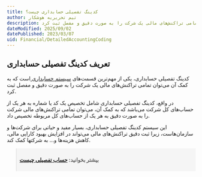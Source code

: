 ```yaml
---
title: کدینگ تفصیلی حسابداری چیست؟
author: تیم تحریریه هوشکار
description: کدینگ تفصیلی حسابداری، یکی از مهم‌ترین قسمت‌های سیستم حسابداری است که به کمک آن می‌توان تمامی تراکنش‌های مالی یک شرکت را به صورت دقیق و مفصل ثبت کرد.
dateModified: 2025/09/02
datePublished: 2023/03/07
uid: Financial/DetailedAccountingCoding
---
```


## تعریف کدینگ تفصیلی حسابداری
کدینگ تفصیلی حسابداری، یکی از مهم‌ترین قسمت‌های <a href="https://www.hooshkar.com/Software/Sayan/Module/Accounting" target="_blank">سیستم حسابداری
</a> است که به کمک آن می‌توان تمامی تراکنش‌های مالی یک شرکت را به صورت دقیق و مفصل ثبت کرد. 

در واقع، کدینگ تفصیلی حسابداری شامل تخصیص یک کد یا شماره به هر یک از حساب‌های کل شرکت می‌باشد که به کمک آن، می‌توان تمامی تراکنش‌های مالی شرکت را به صورت دقیق به هر یک از حساب‌های کل مربوطه تخصیص داد.

این سیستم کدینگ تفصیلی حسابداری، بسیار مفید و حیاتی برای شرکت‌ها و سازمان‌هاست، زیرا ثبت دقیق تراکنش‌های مالی می‌تواند در افزایش بهبود کارایی مالی، کاهش هزینه‌ها و... به شرکتها کمک کند.

<blockquote style="background-color:#f5f5f5; padding:0.5rem">
<p><strong>بیشتر بخوانید: <a href="https://www.hooshkar.com/Wiki/Financial/BasicsOfFinancialAccounting" target="_blank">حساب تفصیلی چیست</a></p></strong></blockquote>